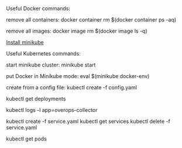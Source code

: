 Useful Docker commands:

remove all containers:
docker container rm $(docker container ps -aq)

remove all images:
docker image rm $(docker image ls -q)

[Install minikube](https://kubernetes.io/docs/setup/minikube/)

Useful Kubernetes commands:

start minikube cluster:
minikube start

put Docker in Minikube mode:
eval $(minikube docker-env)

create from a config file:
kubectl create -f config.yaml

kubectl get deployments

kubectl logs -l app=overops-collector

kubectl create -f service.yaml
kubectl get services
kubectl delete -f service.yaml

kubectl get pods